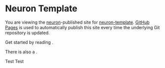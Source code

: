 # Neuron Template

You are viewing the [neuron](https://neuron.zettel.page/)-published site for [neuron-template](https://github.com/srid/neuron-template). [GitHub Pages](https://pages.github.com/) is used to automatically publish this site every time the underlying Git repository is updated.

Get started by reading <README>.

There is also a <faq>.
  
  Test
  Test
